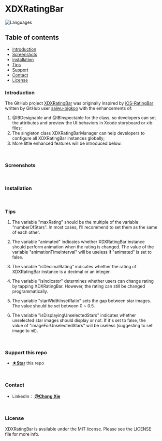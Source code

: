 # XDXRatingBar

![Languages](https://img.shields.io/badge/language-swift%20|%20objective-C-FF69B4.svg?style=plastic)

## Table of contents
* [Introduction](#introduction)
* [Screenshots](#screenshots)
* [Installation](#installation)
* [Tips](#tips)
* [Support](#support)
* [Contact](#contact)
* [License](#license)

### <a id="introduction"></a>Introduction

The GitHub project [XDXRatingBar](https://github.com/6xieapplexia6/XDXRatingBar) was originally inspired by [iOS-RatingBar](https://github.com/saiwu-bigkoo/iOS-RatingBar) written by GitHub user [saiwu-bigkoo](https://github.com/saiwu-bigkoo) with the enhancements of: 

1. @IBDesignable and @IBInspectable for the class, so developers can set the attributes and preview the UI behaviors in Xcode storyboard or xib files;
2. The singleton class XDXRatingBarManager can help developers to configure all XDXRatingBar instances globally;
3. More little enhanced features will be introduced below.

<br/>

### <a id="screenshots"></a>Screenshots

<br/>

### <a id="installation"></a>Installation

<br/>

### <a id="tips"></a>Tips

1. The variable "maxRating" should be the multiple of the variable "numberOfStars". In most cases, I'll recommend to set them as the same of each other.

2. The variable "animated" indicates whether XDXRatingBar instance should perform animation when the rating is changed. The value of the variable "animationTimeInterval" will be useless if "animated" is set to false.

3. The variable "isDecimalRating" indicates whether the rating of XDXRatingBar instance is a decimal or an integer.

4. The variable "isIndicator" determines whether users can change rating by tapping XDXRatingBar. However, the rating can still be changed programmatically.

5. The variable "starWidthInsetRatio" sets the gap between star images. The value should be set between 0 ~ 0.5.

6. The variable "isDisplayingUnselectedStars" indicates whether unselected star images should display or not. If it's set to false, the value of "imageForUnselectedStars" will be useless (suggesting to set image to nil).

<br/>

### <a id="support"></a>Support this repo
* [**★Star**](#) this repo 
<br/>

### <a id="contact"></a>Contact
* LinkedIn： [**@Chong Xie**](https://www.linkedin.com/in/chongx)
<br/>

### License
XDXRatingBar is available under the MIT license. Please see the LICENSE file for more info.